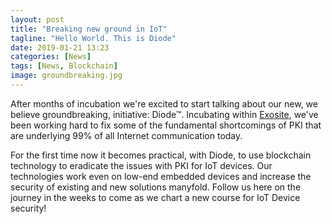 ```yaml
---
layout: post
title: "Breaking new ground in IoT"
tagline: "Hello World. This is Diode"
date: 2019-01-21 13:23
categories: [News]
tags: [News, Blockchain]
image: groundbreaking.jpg
---
```


After months of incubation we're excited to start talking about our new, we believe groundbreaking, initiative: Diode&trade;. Incubating within [Exosite](https://exosite.com), we've been working hard to fix some of the fundamental shortcomings of PKI that are underlying 99% of all Internet communication today.

For the first time now it becomes practical, with Diode, to use blockchain technology to eradicate the issues with PKI for IoT devices.  Our technologies work even on low-end embedded devices and increase the security of existing and new solutions manyfold. Follow us here on the journey in the weeks to come as we chart a new course for IoT Device security!
